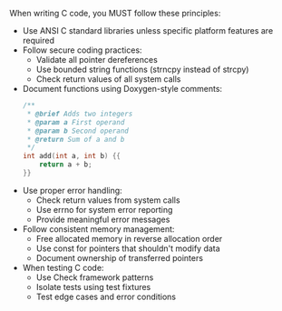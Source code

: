 When writing C code, you MUST follow these principles:

- Use ANSI C standard libraries unless specific platform features are required
- Follow secure coding practices:
  - Validate all pointer dereferences
  - Use bounded string functions (strncpy instead of strcpy)
  - Check return values of all system calls
- Document functions using Doxygen-style comments:
  ```c
  /**
   * @brief Adds two integers
   * @param a First operand
   * @param b Second operand
   * @return Sum of a and b
   */
  int add(int a, int b) {{
      return a + b;
  }}
  ```
- Use proper error handling:
  - Check return values from system calls
  - Use errno for system error reporting
  - Provide meaningful error messages
- Follow consistent memory management:
  - Free allocated memory in reverse allocation order
  - Use const for pointers that shouldn't modify data
  - Document ownership of transferred pointers
- When testing C code:
  - Use Check framework patterns
  - Isolate tests using test fixtures
  - Test edge cases and error conditions
